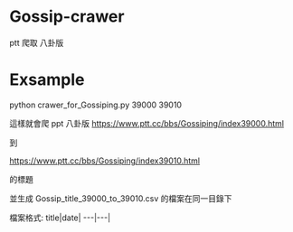 # Gossip-crawer
ptt 爬取 八卦版

# Exsample
python crawer_for_Gossiping.py 39000 39010

這樣就會爬 ppt 八卦版
https://www.ptt.cc/bbs/Gossiping/index39000.html

到

https://www.ptt.cc/bbs/Gossiping/index39010.html

的標題

並生成
Gossip_title_39000_to_39010.csv 的檔案在同一目錄下

檔案格式:
title|date|
---|---| 
